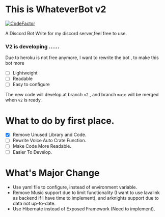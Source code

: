 # This is WhateverBot v2
[![CodeFactor](https://www.codefactor.io/repository/github/bloodnighttw/whateverbot/badge)](https://www.codefactor.io/repository/github/bloodnighttw/whateverbot)

A Discord Bot Write for my discord server,feel free to use.

### V2 is developing ......
Due to heroku is not free anymore, I want to rewrite the bot , to make this bot more

- [ ] Lightweight
- [ ] Readable
- [ ] Easy to configure

The new code will develop at branch ``v2`` , and branch ``main`` will be merged when ``v2`` is ready.

# What to do by first place.
- [x] Remove Unused Library and Code.
- [ ] Rewrite Voice Auto Crate Function.
- [ ] Make Code More Readable.
- [ ] Easier To Develop.

# What's Major Change
- Use yaml file to configure, instead of environment variable.
- Remove Music support due to limit functionality (I want to use lavalink as backend if I have time to implement), and arknights support due to data not up-to-date.
- Use Hibernate instead of Exposed Framework (Need to implement).